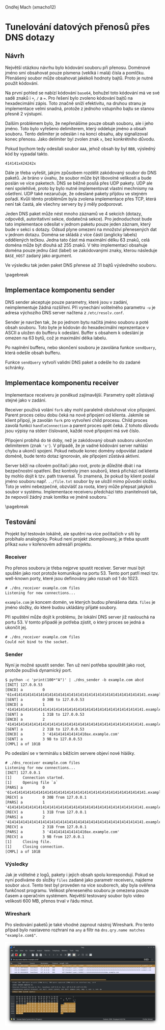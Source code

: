 Ondřej Mach (xmacho12)  

# Tunelování datových přenosů přes DNS dotazy

## Návrh

Největší otázkou návrhu bylo kódování souboru při přenosu.
Doménové jméno smí obsahovat pouze písmena (veklká i malá) čísla a pomlčku.
Přenášený soubor může obsahovat jakékoli hodnoty bajtů.
Proto je nutné použít kódování.

Na první pohled se nabízí kódování `base64`, bohužel toto kódování má ve své sadě znaků i `+`, `/` a `=`.
Pro řešení bylo zvoleno kódování bajtů na hexadecimální zápis.
Toto značně sníží efektivitu, na druhou stranu je implementace velmi snadná, protože z jednoho vstupního bajtu se stanou přesně 2 výstupní.

Dalším problémem bylo, že nepřenášíme pouze obsah souboru, ale i jeho jméno. 
Toto bylo vyřešeno delimiterem, který oddeluje jméno a obsah souboru. 
Tento delimiter je odeslán i na konci obsahu, aby signalizoval konec přenosu. 
Jako delimiter byl zvolen znak `x`, bez konkrétního důvodu.

Pokud bychom tedy odesílali soubor `AAA`, jehož obsah by byl `BBB`,
výsledný kód by vypadal takto.

```
414141x424242x
```

Dále je třeba vyřešit, jakým způsobem rozdělit zakódovaný soubor do DNS paketů.
Je bráno v úvahu, že soubor může být libovolné velikosti a bude poslán ve více paketech.
DNS se běžně posílá přes UDP pakety.
UDP ale není spolehlivé, proto by bylo nutné implementovat vlastní mechnismy na ošetření. 
UDP také nezaručuje, že odeslané pakety přijdou ve stejném pořadí. 
Kvůli těmto problémům byla zvolena implementace přes TCP, která není tak častá, ale všechny servery by ji měly podporovat. 

Jeden DNS paket může nést mnoho záznamů ve 4 sekcích (dotazy, odpovědi, autoritativní sekce, dodatečná sekce).
Pro jednoduchost bude tato implementace odesílat v jednom paketu pouze jeden záznam, který bude v sekci s dotazy.
Odsud plyne omezení na množství přenesených dat v jednom dotazu.
Doména se skládá z více částí (anglicky labels) oddělených tečkou. 
Jedna tato část má maximální délku 63 znaků, celá doména může být dlouhá až 255 znaků.
V této implementaci obsahuje doména pouze jednu část (label) se zakódovanými znaky, kterou následuje `BASE_HOST` zadaný jako argument.

Ve výsledku tak jeden paket DNS přenese až 31 bajtů výsledného souboru.

\pagebreak

## Implementace komponentu sender

DNS sender akceptuje pouze parametry, které jsou v zadání, neimplementuje žádná rozšíření.
Při vynechání volitelného parametru `-u` je adresa výchozího DNS server načtena z `/etc/resolv.conf`.

Sender je navržen tak, že po jednom bytu načítá jméno souboru a poté obsah souboru.
Toto byte je kódován do hexadecimální reprezentace v ASCII a uložen do bufferu k odeslání.
Buffer s obsahem k odeslání je omezen na 63 bytů, což je maximální délka labelu.

Po naplnění bufferu, nebo skončení souboru je zavolána funkce `sendQuery`, která odešle obsah bufferu.

Funkce `sendQuery` vytvoří validní DNS paket a odešle ho do zadané schránky.

## Implementace komponentu receiver

Implementace receiveru je poněkud zajímavější. Parametry opět zůstávají stejné jako v zadání.

Receiver používá volání `fork` aby mohl paralelně obsluhovat více připojení.
Parent proces celou dobu čeká na nové připojení od klienta.
Jakmile se klient připojí, je zavolán `fork` pro vytvoření child procesu.
Child proces zavolá funkci `handleConnection` a parent proces opět čeká.
Z tohoto důvodu jsou výpisy na stderr číslované, každé nové připojení má své číslo.

Připojení probíhá do té doby, než je zakódovaný obsah souboru ukončen delimiterem (znak `'x'`).
V případě, že je vadné kódování server nahlásí chybu a ukončí spojení.
Pokud nebude konec domény odpovídat zadané doméně, bude tento dotaz ignorován, ale připojení zůstává aktivní.

Server běží na cílovém počítači jako root, proto je důležité dbát i na bezpečnostní opatření.
Bez kontroly jmen souborů, která přichází od klienta by mohlo dojít k tzv. path traversal.
To znamená, že pokud by klient poslal jméno souboru např. `../file.txt` soubor by se uložil mimo původní složku.
Toto je velmi nebezpečné, obzvlášť za roota, který může přepsat jakýkoli soubor v systému.
Implementace receiveru předchází této zranitelnosti tak, že nepovolí žádný znak lomítka ve jméně souboru.¨

\pagebreak

## Testování

Projekt byl testován lokálně, ale sputění na více počítačích v síti by probíhalo analogicky.
Pokud není projekt zkompilovaný, je třeba spustit příkaz `make` v kořenovém adresáři projektu.

### Receiver
Pro přenos souboru je třeba nejprve spustit receiver.
Server musí být spuštěn jako root protože komunikuje na portu 53.
Tento port patří mezi tzv. well-known porty, které jsou definovány jako rozsah od 1 do 1023.

```
# ./dns_receiver example.com files
Listening for new connections...
```

`example.com` je koncem domén, ve kterých budou přenášena data. 
`files` je jméno složky, do které budou ukládány přijaté soubory.

Při spuštění může dojít k problému, že lokální DNS server již naslouchá na portu 53.
V tomto případě je potřeba zjistit, o který proces se jedná a ukončit jej.

```
# ./dns_receiver example.com files
Could not bind to the socket.
```

### Sender

Nyní je možné spustit sender. 
Ten už není potřeba spouštět jako root, protože používá dynamický port.

```
$ python -c 'print(100*"A")' | ./dns_sender -b example.com abcd
[INIT] 127.0.0.53
[ENCD] a         0 '61x414141414141414141414141414141414141414141414141414141414141.example.com'
[SENT] a         0 30B to 127.0.0.53
[ENCD] a         1 '41414141414141414141414141414141414141414141414141414141414141.example.com'
[SENT] a         1 31B to 127.0.0.53
[ENCD] a         2 '41414141414141414141414141414141414141414141414141414141414141.example.com'
[SENT] a         2 31B to 127.0.0.53
[ENCD] a         3 '41414141414141410ax.example.com'
[SENT] a         3 9B to 127.0.0.53
[CMPL] a of 101B
```

Po odeslání se v terminálu s běžícím servere objeví nové hlášky.

```
# ./dns_receiver example.com files
Listening for new connections...
[INIT] 127.0.0.1
[1]     Connection started.
[1]     Opening file `a`
[PARS] a         0 '61x414141414141414141414141414141414141414141414141414141414141.example.com'
[RECV] a         0 30B from 127.0.0.1
[PARS] a         1 '41414141414141414141414141414141414141414141414141414141414141.example.com'
[RECV] a         1 31B from 127.0.0.1
[PARS] a         2 '41414141414141414141414141414141414141414141414141414141414141.example.com'
[RECV] a         2 31B from 127.0.0.1
[PARS] a         3 '41414141414141410ax.example.com'
[RECV] a         3 9B from 127.0.0.1
[1]     Closing file.
[1]     Closing connection.
[CMPL] a of 101B
```

### Výsledky

Jak je viditelné z logů, pakety i jejich obsah spolu korespondují.
Pokud se nyní podíváme do složky `files` zadané jako parametr receiveru,
najdeme soubor `abcd`. 
Tento test byl proveden na více souborech, aby byla ověřena funkčnost programu.
Velikost přeneseného souboru je omezena pouze časem a operačním systémem.
Největší testovaný soubor bylo video velikosti 600 MB, přenos trval v řádu minut.

### Wireshark

Pro sledování paketů je také vhodné zapnout nástroj Wireshark.
Pro tento případ bylo nastaveno rozhraní na `any` a filtr na `dns.qry.name matches "example.com$"`.

![DNS pakety v nástroji Wireshark](img/wireshark1.png)


